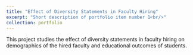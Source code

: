 ```yaml
---
title: "Effect of Diversity Statements in Faculty Hiring"
excerpt: "Short description of portfolio item number 1<br/>"
collection: portfolio
---
```


This project studies the effect of diversity statements in faculty hiring on demographics of the hired faculty and educational outcomes of students.
